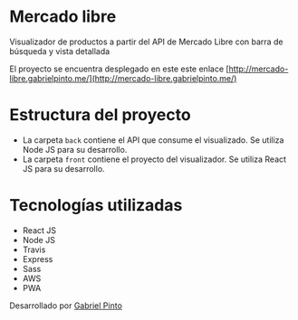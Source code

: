 # Mercado libre

Visualizador de productos a partir del API de Mercado Libre con barra de búsqueda y vista detallada

El proyecto se encuentra desplegado en este este enlace [http://mercado-libre.gabrielpinto.me/](http://mercado-libre.gabrielpinto.me/)

# Estructura del proyecto

- La carpeta `back` contiene el API que consume el visualizado. Se utiliza Node JS para su desarrollo.
- La carpeta `front` contiene el proyecto del visualizador. Se utiliza React JS para su desarrollo.

# Tecnologías utilizadas

- React JS
- Node JS
- Travis
- Express
- Sass
- AWS
- PWA

Desarrollado por [Gabriel Pinto](https://gabrielpinto.me)
